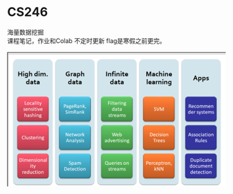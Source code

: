 # CS246 
海量数据挖掘  <br>
课程笔记，作业和Colab 不定时更新 flag是寒假之前更完。<br>
<br>
![image](https://github.com/copyrosicky/CS246/blob/main/images/1636686461.jpg)


